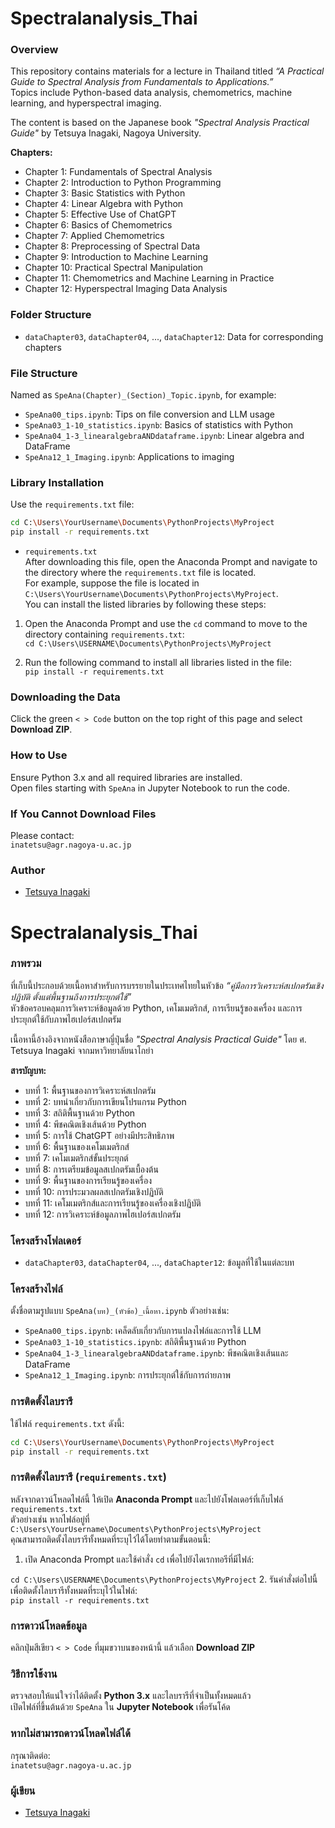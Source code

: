 # Spectralanalysis_Thai
### Overview  

This repository contains materials for a lecture in Thailand titled *“A Practical Guide to Spectral Analysis from Fundamentals to Applications.”*  
Topics include Python-based data analysis, chemometrics, machine learning, and hyperspectral imaging.

The content is based on the Japanese book *"Spectral Analysis Practical Guide"* by Tetsuya Inagaki, Nagoya University.

**Chapters:**
- Chapter 1: Fundamentals of Spectral Analysis  
- Chapter 2: Introduction to Python Programming  
- Chapter 3: Basic Statistics with Python  
- Chapter 4: Linear Algebra with Python  
- Chapter 5: Effective Use of ChatGPT  
- Chapter 6: Basics of Chemometrics  
- Chapter 7: Applied Chemometrics  
- Chapter 8: Preprocessing of Spectral Data  
- Chapter 9: Introduction to Machine Learning  
- Chapter 10: Practical Spectral Manipulation  
- Chapter 11: Chemometrics and Machine Learning in Practice  
- Chapter 12: Hyperspectral Imaging Data Analysis

### Folder Structure
- `dataChapter03`, `dataChapter04`, ..., `dataChapter12`: Data for corresponding chapters

### File Structure
Named as `SpeAna(Chapter)_(Section)_Topic.ipynb`, for example:
- `SpeAna00_tips.ipynb`: Tips on file conversion and LLM usage  
- `SpeAna03_1-10_statistics.ipynb`: Basics of statistics with Python  
- `SpeAna04_1-3_linearalgebraANDdataframe.ipynb`: Linear algebra and DataFrame  
- `SpeAna12_1_Imaging.ipynb`: Applications to imaging

### Library Installation
Use the `requirements.txt` file:

```bash
cd C:\Users\YourUsername\Documents\PythonProjects\MyProject
pip install -r requirements.txt
```
- `requirements.txt`  
After downloading this file, open the Anaconda Prompt and navigate to the directory where the `requirements.txt` file is located.  
For example, suppose the file is located in `C:\Users\YourUsername\Documents\PythonProjects\MyProject`.  
You can install the listed libraries by following these steps:

1. Open the Anaconda Prompt and use the `cd` command to move to the directory containing `requirements.txt`:  
`cd C:\Users\USERNAME\Documents\PythonProjects\MyProject`

2. Run the following command to install all libraries listed in the file:  
`pip install -r requirements.txt`

### Downloading the Data
Click the green `< > Code` button on the top right of this page and select **Download ZIP**.

### How to Use
Ensure Python 3.x and all required libraries are installed.  
Open files starting with `SpeAna` in Jupyter Notebook to run the code.

### If You Cannot Download Files
Please contact:  
`inatetsu@agr.nagoya-u.ac.jp`

### Author
- [Tetsuya Inagaki](https://researchmap.jp/inatetsu25/)

# Spectralanalysis_Thai
### ภาพรวม

ที่เก็บนี้ประกอบด้วยเนื้อหาสำหรับการบรรยายในประเทศไทยในหัวข้อ *“คู่มือการวิเคราะห์สเปกตรัมเชิงปฏิบัติ ตั้งแต่พื้นฐานถึงการประยุกต์ใช้”*  
หัวข้อครอบคลุมการวิเคราะห์ข้อมูลด้วย Python, เคโมเมตริกส์, การเรียนรู้ของเครื่อง และการประยุกต์ใช้กับภาพไฮเปอร์สเปกตรัม

เนื้อหานี้อ้างอิงจากหนังสือภาษาญี่ปุ่นชื่อ *"Spectral Analysis Practical Guide"* โดย ศ. Tetsuya Inagaki จากมหาวิทยาลัยนาโกย่า

**สารบัญบท:**
- บทที่ 1: พื้นฐานของการวิเคราะห์สเปกตรัม  
- บทที่ 2: บทนำเกี่ยวกับการเขียนโปรแกรม Python  
- บทที่ 3: สถิติพื้นฐานด้วย Python  
- บทที่ 4: พีชคณิตเชิงเส้นด้วย Python  
- บทที่ 5: การใช้ ChatGPT อย่างมีประสิทธิภาพ  
- บทที่ 6: พื้นฐานของเคโมเมตริกส์  
- บทที่ 7: เคโมเมตริกส์ขั้นประยุกต์  
- บทที่ 8: การเตรียมข้อมูลสเปกตรัมเบื้องต้น  
- บทที่ 9: พื้นฐานของการเรียนรู้ของเครื่อง  
- บทที่ 10: การประมวลผลสเปกตรัมเชิงปฏิบัติ  
- บทที่ 11: เคโมเมตริกส์และการเรียนรู้ของเครื่องเชิงปฏิบัติ  
- บทที่ 12: การวิเคราะห์ข้อมูลภาพไฮเปอร์สเปกตรัม

### โครงสร้างโฟลเดอร์
- `dataChapter03`, `dataChapter04`, ..., `dataChapter12`: ข้อมูลที่ใช้ในแต่ละบท

### โครงสร้างไฟล์
ตั้งชื่อตามรูปแบบ `SpeAna(บท)_(หัวข้อ)_เนื้อหา.ipynb` ตัวอย่างเช่น:
- `SpeAna00_tips.ipynb`: เคล็ดลับเกี่ยวกับการแปลงไฟล์และการใช้ LLM  
- `SpeAna03_1-10_statistics.ipynb`: สถิติพื้นฐานด้วย Python  
- `SpeAna04_1-3_linearalgebraANDdataframe.ipynb`: พีชคณิตเชิงเส้นและ DataFrame  
- `SpeAna12_1_Imaging.ipynb`: การประยุกต์ใช้กับการถ่ายภาพ

### การติดตั้งไลบรารี
ใช้ไฟล์ `requirements.txt` ดังนี้:

```bash
cd C:\Users\YourUsername\Documents\PythonProjects\MyProject
pip install -r requirements.txt
```
### การติดตั้งไลบรารี (`requirements.txt`)
หลังจากดาวน์โหลดไฟล์นี้ ให้เปิด **Anaconda Prompt** และไปยังโฟลเดอร์ที่เก็บไฟล์ `requirements.txt`  
ตัวอย่างเช่น หากไฟล์อยู่ที่ `C:\Users\YourUsername\Documents\PythonProjects\MyProject`  
คุณสามารถติดตั้งไลบรารีทั้งหมดที่ระบุไว้ได้โดยทำตามขั้นตอนนี้:

1. เปิด Anaconda Prompt และใช้คำสั่ง `cd` เพื่อไปยังไดเรกทอรีที่มีไฟล์:

`cd C:\Users\USERNAME\Documents\PythonProjects\MyProject`
2. รันคำสั่งต่อไปนี้เพื่อติดตั้งไลบรารีทั้งหมดที่ระบุไว้ในไฟล์:  
`pip install -r requirements.txt`

### การดาวน์โหลดข้อมูล
คลิกปุ่มสีเขียว `< > Code` ที่มุมขวาบนของหน้านี้ แล้วเลือก **Download ZIP**

### วิธีการใช้งาน
ตรวจสอบให้แน่ใจว่าได้ติดตั้ง **Python 3.x** และไลบรารีที่จำเป็นทั้งหมดแล้ว  
เปิดไฟล์ที่ขึ้นต้นด้วย `SpeAna` ใน **Jupyter Notebook** เพื่อรันโค้ด

### หากไม่สามารถดาวน์โหลดไฟล์ได้
กรุณาติดต่อ:  
`inatetsu@agr.nagoya-u.ac.jp`

### ผู้เขียน
- [Tetsuya Inagaki](https://researchmap.jp/inatetsu25/)


